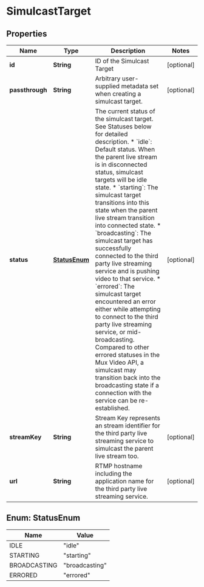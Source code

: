

# SimulcastTarget

## Properties

Name | Type | Description | Notes
------------ | ------------- | ------------- | -------------
**id** | **String** | ID of the Simulcast Target |  [optional]
**passthrough** | **String** | Arbitrary user-supplied metadata set when creating a simulcast target. |  [optional]
**status** | [**StatusEnum**](#StatusEnum) | The current status of the simulcast target. See Statuses below for detailed description.   * &#x60;idle&#x60;: Default status. When the parent live stream is in disconnected status, simulcast targets will be idle state.   * &#x60;starting&#x60;: The simulcast target transitions into this state when the parent live stream transition into connected state.   * &#x60;broadcasting&#x60;: The simulcast target has successfully connected to the third party live streaming service and is pushing video to that service.   * &#x60;errored&#x60;: The simulcast target encountered an error either while attempting to connect to the third party live streaming service, or mid-broadcasting. Compared to other errored statuses in the Mux Video API, a simulcast may transition back into the broadcasting state if a connection with the service can be re-established.  |  [optional]
**streamKey** | **String** | Stream Key represents an stream identifier for the third party live streaming service to simulcast the parent live stream too. |  [optional]
**url** | **String** | RTMP hostname including the application name for the third party live streaming service. |  [optional]



## Enum: StatusEnum

Name | Value
---- | -----
IDLE | &quot;idle&quot;
STARTING | &quot;starting&quot;
BROADCASTING | &quot;broadcasting&quot;
ERRORED | &quot;errored&quot;



